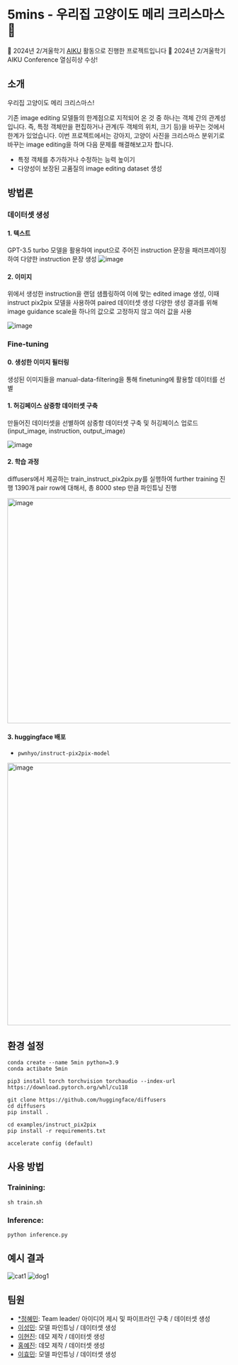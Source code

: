 # 5mins - 우리집 고양이도 메리 크리스마스 🎅

📢 2024년 2/겨울학기 [AIKU](https://github.com/AIKU-Official) 활동으로 진행한 프로젝트입니다
🎉 2024년 2/겨울학기 AIKU Conference 열심히상 수상!


## 소개
우리집 고양이도 메리 크리스마스!

기존 image editing 모델들의 한계점으로 지적되어 온 것 중 하나는 객체 간의 관계성입니다. 
즉, 특정 객체만을 편집하거나 관계(두 객체의 위치, 크기 등)을 바꾸는 것에서 한계가 있었습니다. 
이번 프로젝트에서는 강아지, 고양이 사진을 크리스마스 분위기로 바꾸는 image editing을 하며 다음 문제를 해결해보고자 합니다. 

- 특정 객체를 추가하거나 수정하는 능력 높이기
- 다양성이 보장된 고품질의 image editing dataset 생성


## 방법론

### 데이터셋 생성

#### 1. 텍스트
   GPT-3.5 turbo 모델을 활용하여 input으로 주어진 instruction 문장을 패러프레이징하여 다양한 instruction 문장 생성
   ![image](https://github.com/user-attachments/assets/7fdac586-9710-46b0-ac69-ed7ea2a49cbf)

#### 2. 이미지
   위에서 생성한 instruction을 랜덤 샘플링하여 이에 맞는 edited image 생성, 이때 instruct pix2pix 모델을 사용하여 paired 데이터셋 생성
   다양한 생성 결과를 위해 image guidance scale을 하나의 값으로 고정하지 않고 여러 값을 사용

   ![image](https://github.com/user-attachments/assets/42cea74b-ae9e-4e93-bc1a-c8edd19c63bb)


### Fine-tuning
#### 0. 생성한 이미지 필터링
   생성된 이미지들을 manual-data-filtering을 통해 finetuning에 활용할 데이터를 선별

#### 1. 허깅페이스 삼중항 데이터셋 구축  
   만들어진 데이터셋을 선별하여 삼중항 데이터셋 구축 및 허깅페이스 업로드(input_image, instruction, output_image)
     
   ![image](https://github.com/user-attachments/assets/d18075e4-f6b1-439c-a872-7c91c843e43a)
  
#### 2. 학습 과정  
   diffusers에서 제공하는 train_instruct_pix2pix.py를 실행하여 further training 진행
   1390개 pair row에 대해서, 총 8000 step 만큼 파인튜닝 진행
     
   <img width="507" alt="image" src="https://github.com/user-attachments/assets/eafe17ab-e68e-4244-9644-ba1cd11cc9e0" />

#### 3. huggingface 배포
   - `pwnhyo/instruct-pix2pix-model`
     
   <img width="591" alt="image" src="https://github.com/user-attachments/assets/13bbf79a-959d-45c7-b4c4-db0a5753513f" />





## 환경 설정
```
conda create --name 5min python=3.9
conda actibate 5min

pip3 install torch torchvision torchaudio --index-url https://download.pytorch.org/whl/cu118

git clone https://github.com/huggingface/diffusers
cd diffusers
pip install .

cd examples/instruct_pix2pix
pip install -r requirements.txt

accelerate config (default)
```

## 사용 방법
### Trainining:
```
sh train.sh
```
### Inference:
```
python inference.py
```

## 예시 결과

![cat1](https://github.com/user-attachments/assets/c78a221b-c61e-4acd-bdf4-a3663b2cd557)
![dog1](https://github.com/user-attachments/assets/192009a2-c2fc-4ea2-8b63-6a8df86d6ea2)


## 팀원

- [*정혜민](https://github.com/hmin27): Team leader/ 아이디어 제시 및 파이프라인 구축 / 데이터셋 생성
- [이성민](): 모델 파인튜닝 / 데이터셋 생성
- [이현진](): 데모 제작 / 데이터셋 생성
- [홍예진](): 데모 제작 / 데이터셋 생성
- [이효민](https://github.com/pwnhyo): 모델 파인튜닝 / 데이터셋 생성
